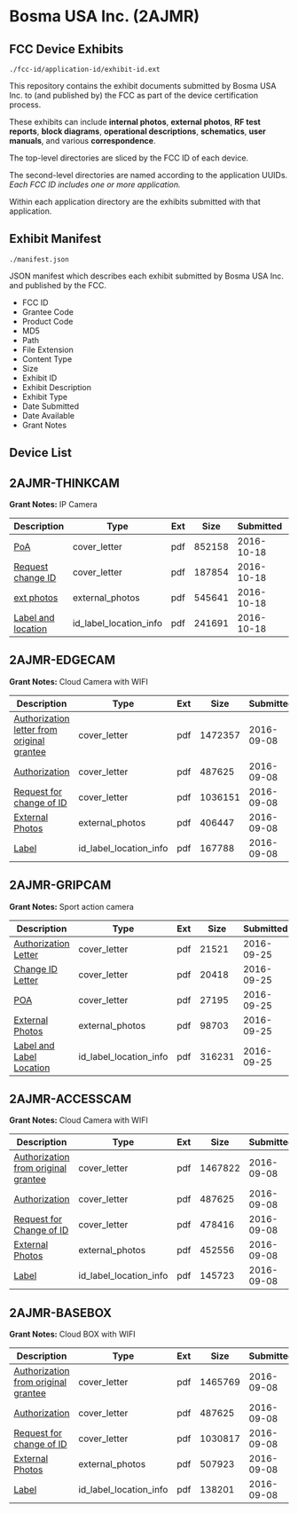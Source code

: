 # Bosma USA Inc. (2AJMR)
## FCC Device Exhibits

```
./fcc-id/application-id/exhibit-id.ext
```

This repository contains the exhibit documents submitted by Bosma USA Inc. to (and published by) the FCC as part of the device certification process.

These exhibits can include **internal photos**, **external photos**, **RF test reports**, **block diagrams**, **operational descriptions**, **schematics**, **user manuals**, and various **correspondence**.

The top-level directories are sliced by the FCC ID of each device.

The second-level directories are named according to the application UUIDs. *Each FCC ID includes one or more application.*

Within each application directory are the exhibits submitted with that application. 

## Exhibit Manifest

```
./manifest.json
```

JSON manifest which describes each exhibit submitted by Bosma USA Inc. and published by the FCC.

- FCC ID
- Grantee Code
- Product Code
- MD5
- Path
- File Extension
- Content Type
- Size
- Exhibit ID
- Exhibit Description
- Exhibit Type
- Date Submitted
- Date Available
- Grant Notes

## Device List
## 2AJMR-THINKCAM
**Grant Notes:** IP Camera

| Description | Type | Ext | Size | Submitted | Available |
| ----------- | ---- | --- | ---- | --------- | --------- |
| [PoA](2AJMR-THINKCAM/97a235a05fa0df9f8819778e8efaee97/3166061.pdf) | cover_letter | pdf | 852158 | 2016-10-18 | 2016-10-18 |
| [Request change ID](2AJMR-THINKCAM/97a235a05fa0df9f8819778e8efaee97/3166064.pdf) | cover_letter | pdf | 187854 | 2016-10-18 | 2016-10-18 |
| [ext photos](2AJMR-THINKCAM/97a235a05fa0df9f8819778e8efaee97/3166062.pdf) | external_photos | pdf | 545641 | 2016-10-18 | 2016-10-18 |
| [Label and location](2AJMR-THINKCAM/97a235a05fa0df9f8819778e8efaee97/3166063.pdf) | id_label_location_info | pdf | 241691 | 2016-10-18 | 2016-10-18 |
## 2AJMR-EDGECAM
**Grant Notes:** Cloud Camera with WIFI

| Description | Type | Ext | Size | Submitted | Available |
| ----------- | ---- | --- | ---- | --------- | --------- |
| [Authorization letter from original grantee](2AJMR-EDGECAM/52f9e145ac7f712040d53c6344580056/3127580.pdf) | cover_letter | pdf | 1472357 | 2016-09-08 | 2016-09-11 |
| [Authorization](2AJMR-EDGECAM/52f9e145ac7f712040d53c6344580056/3127563.pdf) | cover_letter | pdf | 487625 | 2016-09-08 | 2016-09-11 |
| [Request for change of ID](2AJMR-EDGECAM/52f9e145ac7f712040d53c6344580056/3127582.pdf) | cover_letter | pdf | 1036151 | 2016-09-08 | 2016-09-11 |
| [External Photos](2AJMR-EDGECAM/52f9e145ac7f712040d53c6344580056/2744580.pdf) | external_photos | pdf | 406447 | 2016-09-08 | 2016-09-11 |
| [Label](2AJMR-EDGECAM/52f9e145ac7f712040d53c6344580056/3127584.pdf) | id_label_location_info | pdf | 167788 | 2016-09-08 | 2016-09-11 |
## 2AJMR-GRIPCAM
**Grant Notes:** Sport action camera

| Description | Type | Ext | Size | Submitted | Available |
| ----------- | ---- | --- | ---- | --------- | --------- |
| [Authorization Letter](2AJMR-GRIPCAM/de2aec585d9ffdc14b6c38ba73ffe7e9/3146404.pdf) | cover_letter | pdf | 21521 | 2016-09-25 | 2016-09-25 |
| [Change ID Letter](2AJMR-GRIPCAM/de2aec585d9ffdc14b6c38ba73ffe7e9/3146405.pdf) | cover_letter | pdf | 20418 | 2016-09-25 | 2016-09-25 |
| [POA](2AJMR-GRIPCAM/de2aec585d9ffdc14b6c38ba73ffe7e9/3146406.pdf) | cover_letter | pdf | 27195 | 2016-09-25 | 2016-09-25 |
| [External Photos](2AJMR-GRIPCAM/de2aec585d9ffdc14b6c38ba73ffe7e9/3146407.pdf) | external_photos | pdf | 98703 | 2016-09-25 | 2016-09-25 |
| [Label and Label Location](2AJMR-GRIPCAM/de2aec585d9ffdc14b6c38ba73ffe7e9/3146408.pdf) | id_label_location_info | pdf | 316231 | 2016-09-25 | 2016-09-25 |
## 2AJMR-ACCESSCAM
**Grant Notes:** Cloud Camera with WIFI

| Description | Type | Ext | Size | Submitted | Available |
| ----------- | ---- | --- | ---- | --------- | --------- |
| [Authorization from original grantee](2AJMR-ACCESSCAM/bf1aec945175f1fc6d85423f3ad42bf6/3127562.pdf) | cover_letter | pdf | 1467822 | 2016-09-08 | 2016-09-11 |
| [Authorization](2AJMR-ACCESSCAM/bf1aec945175f1fc6d85423f3ad42bf6/3127563.pdf) | cover_letter | pdf | 487625 | 2016-09-08 | 2016-09-11 |
| [Request for Change of ID](2AJMR-ACCESSCAM/bf1aec945175f1fc6d85423f3ad42bf6/3127564.pdf) | cover_letter | pdf | 478416 | 2016-09-08 | 2016-09-11 |
| [External Photos](2AJMR-ACCESSCAM/bf1aec945175f1fc6d85423f3ad42bf6/3073273.pdf) | external_photos | pdf | 452556 | 2016-09-08 | 2016-09-11 |
| [Label](2AJMR-ACCESSCAM/bf1aec945175f1fc6d85423f3ad42bf6/3127566.pdf) | id_label_location_info | pdf | 145723 | 2016-09-08 | 2016-09-11 |
## 2AJMR-BASEBOX
**Grant Notes:** Cloud BOX with WIFI

| Description | Type | Ext | Size | Submitted | Available |
| ----------- | ---- | --- | ---- | --------- | --------- |
| [Authorization from original grantee](2AJMR-BASEBOX/3ba8b0971496528585bdb3a8214804c5/3127622.pdf) | cover_letter | pdf | 1465769 | 2016-09-08 | 2016-09-11 |
| [Authorization](2AJMR-BASEBOX/3ba8b0971496528585bdb3a8214804c5/3127563.pdf) | cover_letter | pdf | 487625 | 2016-09-08 | 2016-09-11 |
| [Request for change of ID](2AJMR-BASEBOX/3ba8b0971496528585bdb3a8214804c5/3127624.pdf) | cover_letter | pdf | 1030817 | 2016-09-08 | 2016-09-11 |
| [External Photos](2AJMR-BASEBOX/3ba8b0971496528585bdb3a8214804c5/2744463.pdf) | external_photos | pdf | 507923 | 2016-09-08 | 2016-09-11 |
| [Label](2AJMR-BASEBOX/3ba8b0971496528585bdb3a8214804c5/3127626.pdf) | id_label_location_info | pdf | 138201 | 2016-09-08 | 2016-09-11 |
